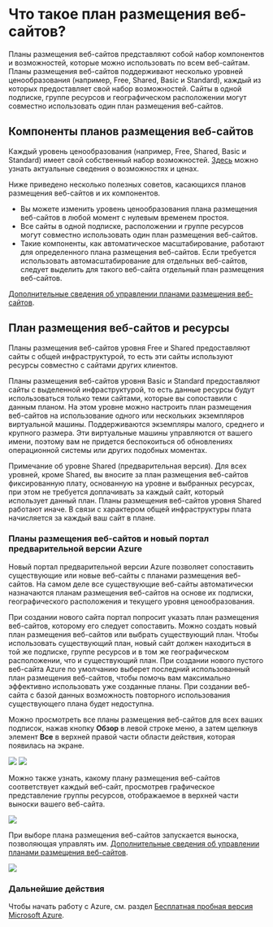 <properties pageTitle="What is a web hosting plan?" description="Web hosting plan overview" title="What is a web hosting plan?" services="web-sites" authors="adamab" />

<tags ms.service="web-sites" ms.workload="web" ms.tgt_pltfrm="na" ms.devlang="multiple" ms.topic="article" ms.date="01/01/1900" ms.author="adamab" />

# Что такое план размещения веб-сайтов?

Планы размещения веб-сайтов представляют собой набор компонентов и возможностей, которые можно использовать по всем веб-сайтам. Планы размещения веб-сайтов поддерживают несколько уровней ценообразования (например, Free, Shared, Basic и Standard), каждый из которых предоставляет свой набор возможностей. Сайты в одной подписке, группе ресурсов и географическом расположении могут совместно использовать один план размещения веб-сайтов.

## Компоненты планов размещения веб-сайтов

Каждый уровень ценообразования (например, Free, Shared, Basic и Standard) имеет свой собственный набор возможностей. [Здесь][Здесь] можно узнать актуальные сведения о возможностях и ценах.

Ниже приведено несколько полезных советов, касающихся планов размещения веб-сайтов и их компонентов.

-   Вы можете изменить уровень ценообразования плана размещения веб-сайтов в любой момент с нулевым временем простоя.
-   Все сайты в одной подписке, расположении и группе ресурсов могут совместно использовать один план размещения веб-сайтов.
-   Такие компоненты, как автоматическое масштабирование, работают для определенного плана размещения веб-сайтов. Если требуется использовать автомасштабирование для отдельных веб-сайтов, следует выделить для такого веб-сайта отдельный план размещения веб-сайтов.

[Дополнительные сведения об управлении планами размещения веб-сайтов][Дополнительные сведения об управлении планами размещения веб-сайтов].

## План размещения веб-сайтов и ресурсы

Планы размещения веб-сайтов уровня Free и Shared предоставляют сайты с общей инфраструктурой, то есть эти сайты используют ресурсы совместно с сайтами других клиентов.

Планы размещения веб-сайтов уровня Basic и Standard предоставляют сайты с выделенной инфраструктурой, то есть данные ресурсы будут использоваться только теми сайтами, которые вы сопоставили с данным планом. На этом уровне можно настроить план размещения веб-сайтов на использование одного или нескольких экземпляров виртуальной машины. Поддерживаются экземпляры малого, среднего и крупного размера. Эти виртуальные машины управляются от вашего имени, поэтому вам не придется беспокоиться об обновлениях операционной системы или других подобных моментах.

Примечание об уровне Shared (предварительная версия). Для всех уровней, кроме Shared, вы вносите за план размещения веб-сайтов фиксированную плату, основанную на уровне и выбранных ресурсах, при этом не требуется доплачивать за каждый сайт, который использует данный план. Планы размещения веб-сайтов уровня Shared работают иначе. В связи с характером общей инфраструктуры плата начисляется за каждый ваш сайт в плане.

### Планы размещения веб-сайтов и новый портал предварительной версии Azure

Новый портал предварительной версии Azure позволяет сопоставить существующие или новые веб-сайты с планами размещения веб-сайтов. На самом деле все существующие веб-сайты автоматически назначаются планам размещения веб-сайтов на основе их подписки, географического расположения и текущего уровня ценообразования.

При создании нового сайта портал попросит указать план размещения веб-сайтов, которому его следует сопоставить. Можно создать новый план размещения веб-сайтов или выбрать существующий план. Чтобы использовать существующий план, новый сайт должен находиться в той же подписке, группе ресурсов и в том же географическом расположении, что и существующий план. При создании нового пустого веб-сайта Azure по умолчанию выберет последний использованный план размещения веб-сайтов, чтобы помочь вам максимально эффективно использовать уже созданные планы. При создании веб-сайта с базой данных возможность повторного использования существующего плана будет недоступна.

Можно просмотреть все планы размещения веб-сайтов для всех ваших подписок, нажав кнопку **Обзор** в левой строке меню, а затем щелкнув элемент **Все** в верхней правой части области действия, которая появилась на экране.

![][0]
![][1]

Можно также узнать, какому плану размещения веб-сайтов соответствует каждый веб-сайт, просмотрев графическое представление группы ресурсов, отображаемое в верхней части выноски вашего веб-сайта.

![][2]

При выборе плана размещения веб-сайтов запускается выноска, позволяющая управлять им. [Дополнительные сведения об управлении планами размещения веб-сайтов][Дополнительные сведения об управлении планами размещения веб-сайтов].

![][3]

### Дальнейшие действия

Чтобы начать работу с Azure, см. раздел [Бесплатная пробная версия Microsoft Azure][Бесплатная пробная версия Microsoft Azure].



  [Здесь]: http://go.microsoft.com/fwlink/?LinkID=394421
  [Дополнительные сведения об управлении планами размещения веб-сайтов]: http://go.microsoft.com/fwlink/?LinkID=394411
  [0]: ./media/web-sites-web-hosting-plan-overview/browse-everything.png
  [1]: ./media/web-sites-web-hosting-plan-overview/browse-web-hosting-plans.png
  [2]: ./media/web-sites-web-hosting-plan-overview/web-hosting-plan-resource-map.png
  [3]: ./media/web-sites-web-hosting-plan-overview/web-hosting-plan-blade.png
  [Бесплатная пробная версия Microsoft Azure]: http://azure.microsoft.com/ru-ru/pricing/free-trial/
